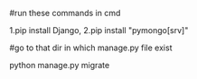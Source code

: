 #run these commands in cmd

1.pip install Django,
2.pip install "pymongo[srv]"

#go to that dir in which manage.py file exist

python manage.py migrate
